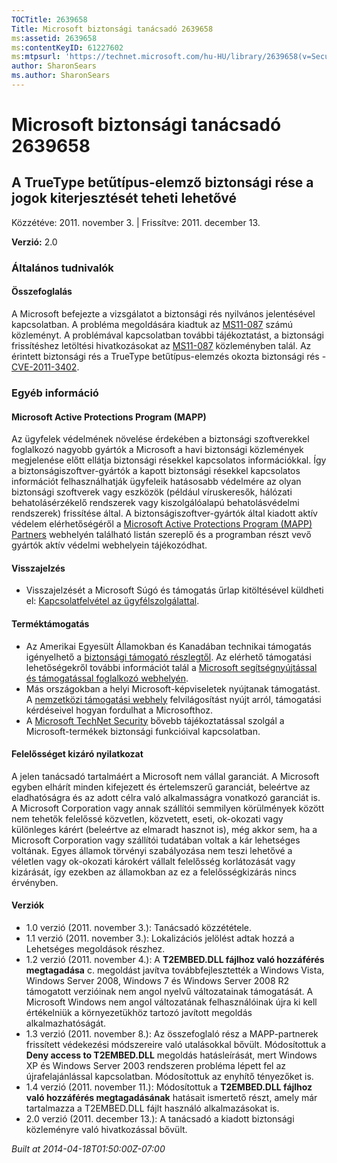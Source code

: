 ```yaml
---
TOCTitle: 2639658
Title: Microsoft biztonsági tanácsadó 2639658
ms:assetid: 2639658
ms:contentKeyID: 61227602
ms:mtpsurl: 'https://technet.microsoft.com/hu-HU/library/2639658(v=Security.10)'
author: SharonSears
ms.author: SharonSears
---
```


Microsoft biztonsági tanácsadó 2639658
======================================

A TrueType betűtípus-elemző biztonsági rése a jogok kiterjesztését teheti lehetővé
----------------------------------------------------------------------------------

Közzétéve: 2011. november 3. | Frissítve: 2011. december 13.

**Verzió:** 2.0

### Általános tudnivalók

#### Összefoglalás

A Microsoft befejezte a vizsgálatot a biztonsági rés nyilvános jelentésével kapcsolatban. A probléma megoldására kiadtuk az [MS11-087](http://go.microsoft.com/fwlink/?linkid=233008) számú közleményt. A problémával kapcsolatban további tájékoztatást, a biztonsági frissítéshez letöltési hivatkozásokat az [MS11-087](http://go.microsoft.com/fwlink/?linkid=233008) közleményben talál. Az érintett biztonsági rés a TrueType betűtípus-elemzés okozta biztonsági rés - [CVE-2011-3402](http://www.cve.mitre.org/cgi-bin/cvename.cgi?name=cve-2011-3402).

### Egyéb információ

#### Microsoft Active Protections Program (MAPP)

Az ügyfelek védelmének növelése érdekében a biztonsági szoftverekkel foglalkozó nagyobb gyártók a Microsoft a havi biztonsági közlemények megjelenése előtt ellátja biztonsági résekkel kapcsolatos információkkal. Így a biztonságiszoftver-gyártók a kapott biztonsági résekkel kapcsolatos információt felhasználhatják ügyfeleik hatásosabb védelmére az olyan biztonsági szoftverek vagy eszközök (például víruskeresők, hálózati behatolásérzékelő rendszerek vagy kiszolgálóalapú behatolásvédelmi rendszerek) frissítése által. A biztonságiszoftver-gyártók által kiadott aktív védelem elérhetőségéről a [Microsoft Active Protections Program (MAPP) Partners](http://go.microsoft.com/fwlink/?linkid=215201) webhelyén található listán szereplő és a programban részt vevő gyártók aktív védelmi webhelyein tájékozódhat.

#### Visszajelzés

-   Visszajelzését a Microsoft Súgó és támogatás űrlap kitöltésével küldheti el: [Kapcsolatfelvétel az ügyfélszolgálattal](https://support.microsoft.com/common/survey.aspx?scid=sw;en;1257&showpage=1&ws=technet&sd=tech).

#### Terméktámogatás

-   Az Amerikai Egyesült Államokban és Kanadában technikai támogatás igényelhető a [biztonsági támogató részlegtől](http://go.microsoft.com/fwlink/?linkid=21131). Az elérhető támogatási lehetőségekről további információt talál a [Microsoft segítségnyújtással és támogatással foglalkozó webhelyén](http://support.microsoft.com/).
-   Más országokban a helyi Microsoft-képviseletek nyújtanak támogatást. A [nemzetközi támogatási webhely](http://go.microsoft.com/fwlink/?linkid=21155) felvilágosítást nyújt arról, támogatási kérdéseivel hogyan fordulhat a Microsofthoz.
-   A [Microsoft TechNet Security](http://go.microsoft.com/fwlink/?linkid=21132) bővebb tájékoztatással szolgál a Microsoft-termékek biztonsági funkcióival kapcsolatban.

#### Felelősséget kizáró nyilatkozat

A jelen tanácsadó tartalmáért a Microsoft nem vállal garanciát. A Microsoft egyben elhárít minden kifejezett és értelemszerű garanciát, beleértve az eladhatóságra és az adott célra való alkalmasságra vonatkozó garanciát is. A Microsoft Corporation vagy annak szállítói semmilyen körülmények között nem tehetők felelőssé közvetlen, közvetett, eseti, ok-okozati vagy különleges kárért (beleértve az elmaradt hasznot is), még akkor sem, ha a Microsoft Corporation vagy szállítói tudatában voltak a kár lehetséges voltának. Egyes államok törvényi szabályozása nem teszi lehetővé a véletlen vagy ok-okozati károkért vállalt felelősség korlátozását vagy kizárását, így ezekben az államokban az ez a felelősségkizárás nincs érvényben.

#### Verziók

-   1.0 verzió (2011. november 3.): Tanácsadó közzététele.
-   1.1 verzió (2011. november 3.): Lokalizációs jelölést adtak hozzá a Lehetséges megoldások részhez.
-   1.2 verzió (2011. november 4.): A **T2EMBED.DLL fájlhoz való hozzáférés megtagadása** c. megoldást javítva továbbfejlesztették a Windows Vista, Windows Server 2008, Windows 7 és Windows Server 2008 R2 támogatott verzióinak nem angol nyelvű változatainak támogatását. A Microsoft Windows nem angol változatának felhasználóinak újra ki kell értékelniük a környezetükhöz tartozó javított megoldás alkalmazhatóságát.
-   1.3 verzió (2011. november 8.): Az összefoglaló rész a MAPP-partnerek frissített védekezési módszereire való utalásokkal bővült. Módosítottuk a **Deny access to T2EMBED.DLL** megoldás hatásleírását, mert Windows XP és Windows Server 2003 rendszeren probléma lépett fel az újrafelajánlással kapcsolatban. Módosítottuk az enyhítő tényezőket is.
-   1.4 verzió (2011. november 11.): Módosítottuk a **T2EMBED.DLL fájlhoz való hozzáférés megtagadásának** hatásait ismertető részt, amely már tartalmazza a T2EMBED.DLL fájlt használó alkalmazásokat is.
-   2.0 verzió (2011. december 13.): A tanácsadó a kiadott biztonsági közleményre való hivatkozással bővült.

*Built at 2014-04-18T01:50:00Z-07:00*

